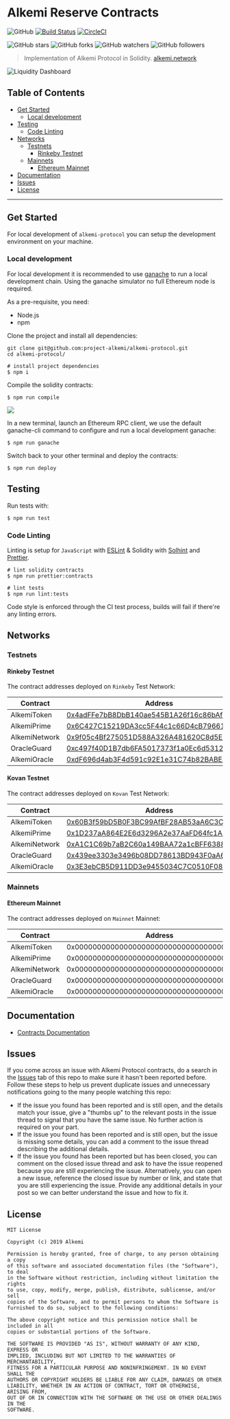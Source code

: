 # Alkemi Reserve Contracts

![GitHub](https://img.shields.io/github/license/project-alkemi/alkemi-protocol) [![Build Status](https://travis-ci.com/project-alkemi/alkemi-protocol.svg?branch=master)](https://travis-ci.com/project-alkemi/alkemi-protocol) [![CircleCI](https://circleci.com/gh/project-alkemi/alkemi-protocol/tree/master.svg?style=svg)](https://circleci.com/gh/project-alkemi/alkemi-protocol/tree/master)

![GitHub stars](https://img.shields.io/github/stars/project-alkemi/alkemi-protocol?style=social&label=star) ![GitHub forks](https://img.shields.io/github/forks/project-alkemi/alkemi-protocol?style=social&label=fork) ![GitHub watchers](https://img.shields.io/github/watchers/project-alkemi/alkemi-protocol?style=social&label=watch) ![GitHub followers](https://img.shields.io/github/followers/project-alkemi?label=follow&style=social)

> Implementation of Alkemi Protocol in Solidity.
> [alkemi.network](https://alkemi.network/)

![Liquidity Dashboard](https://raw.githubusercontent.com/project-alkemi/alkemi-protocol/master/docs/assets/liquidity-dashboard2.gif)

## Table of Contents

- [Get Started](#get-started)
  - [Local development](#local-development)
- [Testing](#testing)
  - [Code Linting](#code-linting)
- [Networks](#networks)
  - [Testnets](#testnets)
    - [Rinkeby Testnet](#rinkeby-testnet)
  - [Mainnets](#mainnets)
    - [Ethereum Mainnet](#ethereum-mainnet)
- [Documentation](#documentation)
- [Issues](#issues)
- [License](#license)

---

## Get Started

For local development of `alkemi-protocol` you can setup the development environment on your machine.

### Local development

For local development it is recommended to use [ganache](http://truffleframework.com/ganache/) to run a local development chain. Using the ganache simulator no full Ethereum node is required.

As a pre-requisite, you need:

- Node.js
- npm

Clone the project and install all dependencies:

    git clone git@github.com:project-alkemi/alkemi-protocol.git
    cd alkemi-protocol/

    # install project dependencies
    $ npm i

Compile the solidity contracts:

    $ npm run compile

![](https://raw.githubusercontent.com/project-alkemi/alkemi-protocol/master/docs/assets/alk-compile.gif)

In a new terminal, launch an Ethereum RPC client, we use the default ganache-cli command to configure and run a local development ganache:

    $ npm run ganache

Switch back to your other terminal and deploy the contracts:

    $ npm run deploy

## Testing

Run tests with:

    $ npm run test

### Code Linting

Linting is setup for `JavaScript` with [ESLint](https://eslint.org) & Solidity with [Solhint](https://protofire.github.io/solhint/) and [Prettier](https://prettier.io/).

    # lint solidity contracts
    $ npm run prettier:contracts

    # lint tests
    $ npm run lint:tests

Code style is enforced through the CI test process, builds will fail if there're any linting errors.

## Networks

### Testnets

#### Rinkeby Testnet

The contract addresses deployed on `Rinkeby` Test Network:

| Contract      | Address                                                                                                                       |
| ------------- | ----------------------------------------------------------------------------------------------------------------------------- |
| AlkemiToken   | [0x4adFFe7bB8DbB140ae545B1A26f16c86bAfa295f](https://rinkeby.etherscan.io/address/0x4adffe7bb8dbb140ae545b1a26f16c86bafa295f) |
| AlkemiPrime   | [0x6C427C15219DA3cc5F44c1c66D4cB79661628181](https://rinkeby.etherscan.io/address/0x6C427C15219DA3cc5F44c1c66D4cB79661628181) |
| AlkemiNetwork | [0x9f05c4Bf275051D588A326A481620C8d5E34B61B](https://rinkeby.etherscan.io/address/0x9f05c4Bf275051D588A326A481620C8d5E34B61B) |
| OracleGuard   | [0xc497f40D1B7db6FA5017373f1a0Ec6d53126Da23](https://rinkeby.etherscan.io/address/0xc497f40D1B7db6FA5017373f1a0Ec6d53126Da23) |
| AlkemiOracle  | [0xdF696d4ab3F4d591c92E1e31C74b82BABE8e2Ad6](https://rinkeby.etherscan.io/address/0xdF696d4ab3F4d591c92E1e31C74b82BABE8e2Ad6) |

#### Kovan Testnet

The contract addresses deployed on `Kovan` Test Network:

| Contract      | Address                                                                                                                       |
| ------------- | ----------------------------------------------------------------------------------------------------------------------------- |
| AlkemiToken   | [0x60B3f59bD5B0F3BC99AfBF28AB53aA6C3C5baad5](https://kovan.etherscan.io/address/0x60B3f59bD5B0F3BC99AfBF28AB53aA6C3C5baad5) |
| AlkemiPrime   | [0x1D237aA864E2E6d3296A2e37AaFD64fc1A8C95bB](https://kovan.etherscan.io/address/0x1D237aA864E2E6d3296A2e37AaFD64fc1A8C95bB) |
| AlkemiNetwork | [0xA1C1C69b7aB2C60a149BAA72a1cBFF6388fd7C80](https://kovan.etherscan.io/address/0xA1C1C69b7aB2C60a149BAA72a1cBFF6388fd7C80) |
| OracleGuard   | [0x439ee3303e3496b08DD78613BD943F0aA6cbBC87](https://kovan.etherscan.io/address/0x439ee3303e3496b08DD78613BD943F0aA6cbBC87) |
| AlkemiOracle  | [0x3E3ebCB5D911DD3e9455034C7C0510F089C85fBa](https://kovan.etherscan.io/address/0x3E3ebCB5D911DD3e9455034C7C0510F089C85fBa) |

### Mainnets

#### Ethereum Mainnet

The contract addresses deployed on `Mainnet` Mainnet:

| Contract      | Address                                    |
| ------------- | ------------------------------------------ |
| AlkemiToken   | 0x0000000000000000000000000000000000000000 |
| AlkemiPrime   | 0x0000000000000000000000000000000000000000 |
| AlkemiNetwork | 0x0000000000000000000000000000000000000000 |
| OracleGuard   | 0x0000000000000000000000000000000000000000 |
| AlkemiOracle  | 0x0000000000000000000000000000000000000000 |

## Documentation

- [Contracts Documentation](https://project-alkemi.github.io/alkemi-protocol)

## Issues

If you come across an issue with Alkemi Protocol contracts, do a search in the [Issues](https://github.com/project-alkemi/alkemi-protocol/issues) tab of this repo to make sure it hasn't been reported before. Follow these steps to help us prevent duplicate issues and unnecessary notifications going to the many people watching this repo:

- If the issue you found has been reported and is still open, and the details match your issue, give a "thumbs up" to the relevant posts in the issue thread to signal that you have the same issue. No further action is required on your part.
- If the issue you found has been reported and is still open, but the issue is missing some details, you can add a comment to the issue thread describing the additional details.
- If the issue you found has been reported but has been closed, you can comment on the closed issue thread and ask to have the issue reopened because you are still experiencing the issue. Alternatively, you can open a new issue, reference the closed issue by number or link, and state that you are still experiencing the issue. Provide any additional details in your post so we can better understand the issue and how to fix it.

## License

    MIT License

    Copyright (c) 2019 Alkemi

    Permission is hereby granted, free of charge, to any person obtaining a copy
    of this software and associated documentation files (the "Software"), to deal
    in the Software without restriction, including without limitation the rights
    to use, copy, modify, merge, publish, distribute, sublicense, and/or sell
    copies of the Software, and to permit persons to whom the Software is
    furnished to do so, subject to the following conditions:

    The above copyright notice and this permission notice shall be included in all
    copies or substantial portions of the Software.

    THE SOFTWARE IS PROVIDED "AS IS", WITHOUT WARRANTY OF ANY KIND, EXPRESS OR
    IMPLIED, INCLUDING BUT NOT LIMITED TO THE WARRANTIES OF MERCHANTABILITY,
    FITNESS FOR A PARTICULAR PURPOSE AND NONINFRINGEMENT. IN NO EVENT SHALL THE
    AUTHORS OR COPYRIGHT HOLDERS BE LIABLE FOR ANY CLAIM, DAMAGES OR OTHER
    LIABILITY, WHETHER IN AN ACTION OF CONTRACT, TORT OR OTHERWISE, ARISING FROM,
    OUT OF OR IN CONNECTION WITH THE SOFTWARE OR THE USE OR OTHER DEALINGS IN THE
    SOFTWARE.
